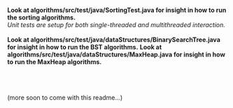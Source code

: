 **Look at algorithms/src/test/java/SortingTest.java for insight in how to run the sorting algorithms.**<br>
*Unit tests are setup for both single-threaded and multithreaded interaction.*<br><br>
**Look at algorithms/src/test/java/dataStructures/BinarySearchTree.java for insight in how to run the BST algorithms.**
**Look at algorithms/src/test/java/dataStructures/MaxHeap.java for insight in how to run the MaxHeap algorithms.**

<br><br><br>
(more soon to come with this readme...)
